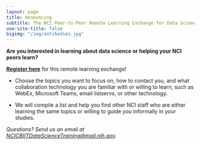 ```yaml
---
layout: page
title: Announcing
subtitle: The NCI Peer-to-Peer Remote Learning Exchange for Data Science!
use-site-title: false
bigimg: "/img/antibodies.jpg"
---
```


**Are you interested in learning about data science or helping your NCI peers learn?**

**[Register here](https://www.google.com)** for this remote learning exchange!

* Choose the topics you want to focus on, how to contact you, and what collaboration technology you are familiar with or willing to learn, such as WebEx, Microsoft Teams, email listservs, or other technology.

* We will compile a list and help you find other NCI staff who are either learning the same topics or willing to guide you informally in your studies.

*Questions? Send us an email at [NCICBIITDataScienceTraining@mail.nih.gov](mailto:NCICBIITDataScienceTraining@mail.nih.gov).*
